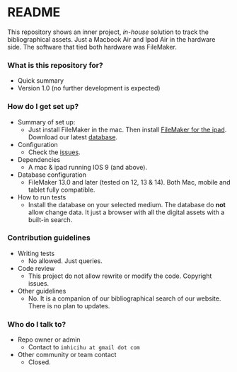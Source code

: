 # README #

This repository shows an inner project, _in-house_ solution to track the bibliographical assets. Just a Macbook Air and Ipad Air in the hardware side. The software that tied both hardware was FileMaker.

### What is this repository for? ###

* Quick summary
* Version 1.0 (no further development is expected)

### How do I get set up? ###

* Summary of set up: 
     * Just install FileMaker in the mac. Then install [FileMaker for the ipad](https://itunes.apple.com/ar/app/filemaker-go-15/id998694623?mt=8). Download our latest [database](https://bitbucket.org/imhicihu/database-on-mobile-device/downloads/).
* Configuration
     * Check the [issues](https://bitbucket.org/imhicihu/database-on-mobile-device/issues?status=new&status=open). 
* Dependencies
     * A mac & ipad running IOS 9 (and above).
* Database configuration
     * FileMaker 13.0 and later (tested on 12, 13 & 14). Both Mac, mobile and tablet fully compatible.
* How to run tests
     * Install the database on your selected medium. The database do **not** allow change data. It just a browser with all the digital assets with a built-in search.


### Contribution guidelines ###

* Writing tests
     * No allowed. Just queries.
* Code review
     * This project do not allow rewrite or modify the code. Copyright issues.
* Other guidelines
     * No. It is a companion of our bibliographical search of our website. There is no plan to updates.

### Who do I talk to? ###

* Repo owner or admin
     * Contact to `imhicihu at gmail dot com`
* Other community or team contact
     * Closed.